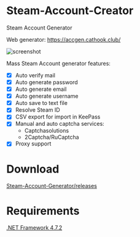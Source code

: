 # Steam-Account-Creator
Steam Account Generator

Web generator: https://accgen.cathook.club/

![screenshot](https://vgy.me/3kw4DY.png)

Mass Steam Account generator features:
- [x] Auto verify mail
- [x] Auto generate password
- [x] Auto generate email
- [x] Auto generate username
- [x] Auto save to text file
- [x] Resolve Steam ID
- [x] CSV export for import in KeePass
- [x] Manual and auto captcha services:
  - Captchasolutions
  - 2Captcha/RuCaptcha
- [x] Proxy support

# Download
[Steam-Account-Generator/releases](https://github.com/EarsKilla/Steam-Account-Generator/releases)

# Requirements
[.NET Framework 4.7.2](https://dotnet.microsoft.com/download/dotnet-framework-runtime/net472)
